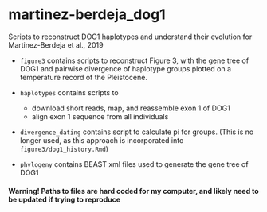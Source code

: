 # martinez-berdeja_dog1
Scripts to reconstruct DOG1 haplotypes and understand their evolution for Martinez-Berdeja et al., 2019

- `figure3` contains scripts to reconstruct Figure 3, with the gene tree of DOG1 and pairwise divergence of haplotype groups plotted on a temperature record of the Pleistocene.

- `haplotypes` contains scripts to 
  - download short reads, map, and reassemble exon 1 of DOG1
  - align exon 1 sequence from all individuals
  
- `divergence_dating` contains script to calculate pi for groups. (This is no longer used, as this approach is incorporated into `figure3/dog1_history.Rmd`)

- `phylogeny` contains BEAST xml files used to generate the gene tree of DOG1

#### Warning! Paths to files are hard coded for my computer, and likely need to be updated if trying to reproduce
